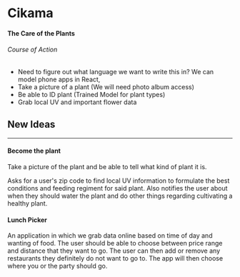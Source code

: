 # Cikama

#### The Care of the Plants

###### Course of Action

* Need to figure out what language we want to write this in? We can model phone apps in React, 
* Take a picture of a plant (We will need photo album access)
* Be able to ID plant (Trained Model for plant types)
* Grab local UV and important flower data



## New Ideas

---

#### Become the plant

Take a picture of the plant and be able to tell what kind of plant it is.

Asks for a user's zip code to find local UV information to formulate the best conditions and feeding regiment for said plant. Also notifies the user about when they should water the plant and do other things regarding cultivating a healthy plant.

#### Lunch Picker

An application in which we grab data online based on time of day and wanting of food. The user should be able to choose between price range and distance that they want to go. The user can then add or remove any restaurants they definitely do not want to go to. The app will then choose where you or the party should go.



